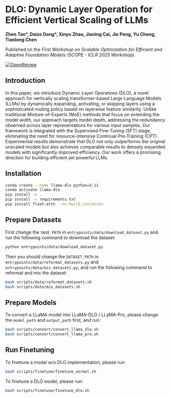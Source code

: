 # DLO: Dynamic Layer Operation for Efficient Vertical Scaling of LLMs

**Zhen Tan\*, Daize Dong\*, Xinyu Zhao, Jianing Cai, Jie Peng, Yu Cheng, Tianlong Chen**

Published on the *First Workshop on Scalable Optimization for Efficient and Adaptive Foundation Models (SCOPE - ICLR 2025 Workshop)*.

[![OpenReview](https://img.shields.io/badge/OpenReview-PDF-b31b1b.svg?style=plastic)](https://openreview.net/forum?id=E9Jw3IHuDH)

## Introduction

In this paper, we introduce Dynamic Layer Operations (DLO), a novel approach for vertically scaling transformer-based Large Language Models (LLMs) by dynamically expanding, activating, or skipping layers using a sophisticated routing policy based on layerwise feature similarity. Unlike traditional Mixture-of-Experts (MoE) methods that focus on extending the model width, our approach targets model depth, addressing the redundancy observed across layer representations for various input samples. Our framework is integrated with the Supervised Fine-Tuning (SFT) stage, eliminating the need for resource-intensive Continual Pre-Training (CPT). Experimental results demonstrate that DLO not only outperforms the original unscaled models but also achieves comparable results to densely expanded models with significantly improved efficiency. Our work offers a promising direction for building efficient yet powerful LLMs.

## Installation

```bash
conda create --name llama-dlo python=3.11
conda activate llama-dlo
pip install -e .
pip install -r requirements.txt
pip install flash-attn --no-build-isolation
```

## Prepare Datasets

First change the `SAVE_PATH` in `entrypoints/data/download_dataset.py` and run the following command to download the dataset:

```bash
python entrypoints/data/download_dataset.py
```

Then you should change the `DATASET_PATH` in `entrypoints/data/reformat_datasets.py` and `entrypoints/data/mix_datasets.py`, and run the following command to reformat and mix the dataset:

```bash
bash scripts/data/reformat_datasets.sh
bash scripts/data/mix_datasets.sh
```

## Prepare Models

To convert a LLaMA model into LLaMA-DLO / LLaMA-Pro, please change the `model_path` and `output_path` first, and run:

```bash
bash scripts/convert/convert_llama_dlo.sh
bash scripts/convert/convert_llama_pro.sh
```

## Run Finetuning

To finetune a model w/o DLO implementation, please run:

```bash
bash scripts/finetune/finetune_normal.sh
```

To finetune a DLO model, please run:

```bash
bash scripts/finetune/finetune_dlo.sh
```
